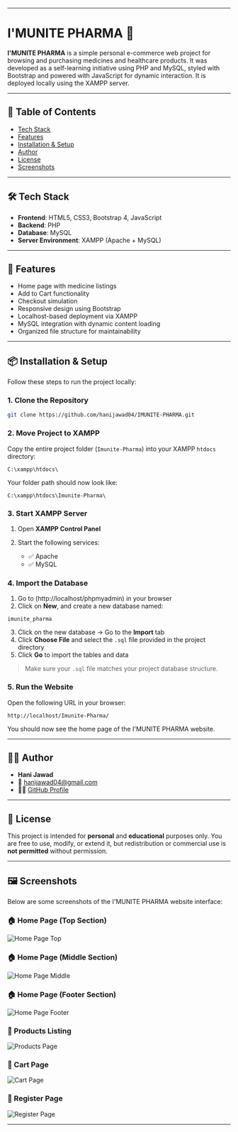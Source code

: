 
---

# I'MUNITE PHARMA 💊

**I'MUNITE PHARMA** is a simple personal e-commerce web project for browsing and purchasing medicines and healthcare products. It was developed as a self-learning initiative using PHP and MySQL, styled with Bootstrap and powered with JavaScript for dynamic interaction. It is deployed locally using the XAMPP server.

---

## 📌 Table of Contents

- [Tech Stack](#-tech-stack)
- [Features](#-features)
- [Installation & Setup](#-installation--setup)
- [Author](#-author)
- [License](#-license)
- [Screenshots](#-screenshots)

---

## 🛠️ Tech Stack

- **Frontend**: HTML5, CSS3, Bootstrap 4, JavaScript  
- **Backend**: PHP  
- **Database**: MySQL  
- **Server Environment**: XAMPP (Apache + MySQL)

---

## 🚀 Features

- Home page with medicine listings  
- Add to Cart functionality  
- Checkout simulation  
- Responsive design using Bootstrap  
- Localhost-based deployment via XAMPP  
- MySQL integration with dynamic content loading  
- Organized file structure for maintainability  

---

## 📦 Installation & Setup

Follow these steps to run the project locally:

### 1. Clone the Repository

```bash
git clone https://github.com/hanijawad04/IMUNITE-PHARMA.git
````


### 2. Move Project to XAMPP

Copy the entire project folder (`Imunite-Pharma`) into your XAMPP `htdocs` directory:

```
C:\xampp\htdocs\
```

Your folder path should now look like:

```
C:\xampp\htdocs\Imunite-Pharma\
```

### 3. Start XAMPP Server

1. Open **XAMPP Control Panel**
2. Start the following services:

   * ✅ Apache
   * ✅ MySQL

### 4. Import the Database

1. Go to (http://localhost/phpmyadmin) in your browser
2. Click on **New**, and create a new database named:

```
imunite_pharma
```

3. Click on the new database → Go to the **Import** tab
4. Click **Choose File** and select the `.sql` file provided in the project directory
5. Click **Go** to import the tables and data

> Make sure your `.sql` file matches your project database structure.

### 5. Run the Website

Open the following URL in your browser:

```
http://localhost/Imunite-Pharma/
```

You should now see the home page of the I'MUNITE PHARMA website.

---

## 🙋‍♂️ Author

* **Hani Jawad**
* 📧 [hanijawad04@gmail.com](mailto:hanijawad04@gmail.com)
* 🧑‍💻 [GitHub Profile](https://github.com/hanijawad04)

---

## 📄 License

This project is intended for **personal** and **educational** purposes only.
You are free to use, modify, or extend it, but redistribution or commercial use is **not permitted** without permission.

---
## 🖼️ Screenshots

Below are some screenshots of the I'MUNITE PHARMA website interface:

### 🏠 Home Page (Top Section)
![Home Page Top](screenshots/index.jpg)

### 🏠 Home Page (Middle Section)
![Home Page Middle](screenshots/index_mid.jpg)

### 🏠 Home Page (Footer Section)
![Home Page Footer](screenshots/index_footer.jpg)

### 🛒 Products Listing
![Products Page](screenshots/products.jpg)

### 🧾 Cart Page
![Cart Page](screenshots/cart.jpg)

### 📝 Register Page
![Register Page](screenshots/register.jpg)


---

